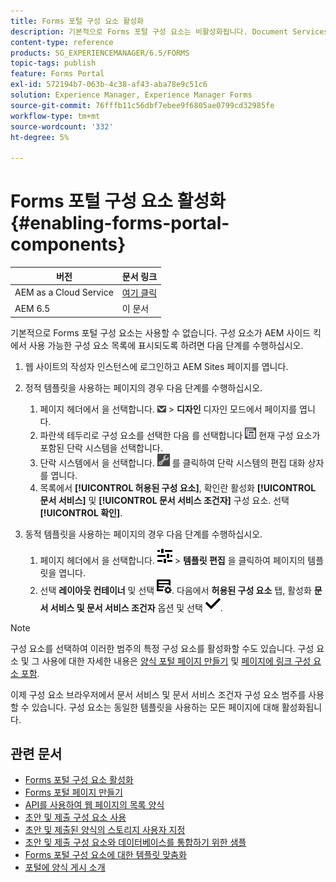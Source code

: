 ```yaml
---
title: Forms 포털 구성 요소 활성화
description: 기본적으로 Forms 포털 구성 요소는 비활성화됩니다. Document Services 및 Document Services 술어 그룹을 활성화하여 Forms 포털 구성 요소를 활성화합니다.
content-type: reference
products: SG_EXPERIENCEMANAGER/6.5/FORMS
topic-tags: publish
feature: Forms Portal
exl-id: 572194b7-063b-4c38-af43-aba78e9c51c6
solution: Experience Manager, Experience Manager Forms
source-git-commit: 76fffb11c56dbf7ebee9f6805ae0799cd32985fe
workflow-type: tm+mt
source-wordcount: '332'
ht-degree: 5%

---
```


# Forms 포털 구성 요소 활성화 {#enabling-forms-portal-components}

| 버전 | 문서 링크 |
| -------- | ---------------------------- |
| AEM as a Cloud Service | [여기 클릭](https://experienceleague.adobe.com/docs/experience-manager-cloud-service/content/forms/adaptive-forms-authoring/authoring-adaptive-forms-foundation-components/configure-forms-portal.html) |
| AEM 6.5 | 이 문서 |

기본적으로 Forms 포털 구성 요소는 사용할 수 없습니다. 구성 요소가 AEM 사이드 킥에서 사용 가능한 구성 요소 목록에 표시되도록 하려면 다음 단계를 수행하십시오.

1. 웹 사이트의 작성자 인스턴스에 로그인하고 AEM Sites 페이지를 엽니다.

1. 정적 템플릿을 사용하는 페이지의 경우 다음 단계를 수행하십시오.

   1. 페이지 헤더에서 을 선택합니다. ![캔버스 드롭다운](assets/canvas-drop-down.png) > **디자인** 디자인 모드에서 페이지를 엽니다.
   1. 파란색 테두리로 구성 요소를 선택한 다음 를 선택합니다 ![필드 수준](assets/field-level.png) 현재 구성 요소가 포함된 단락 시스템을 선택합니다.
   1. 단락 시스템에서 을 선택합니다. ![settings_icon](assets/settings_icon.png) 를 클릭하여 단락 시스템의 편집 대화 상자를 엽니다.
   1. 목록에서 **[!UICONTROL 허용된 구성 요소]**, 확인란 활성화 **[!UICONTROL 문서 서비스]** 및 **[!UICONTROL 문서 서비스 조건자]** 구성 요소. 선택 **[!UICONTROL 확인]**.

1. 동적 템플릿을 사용하는 페이지의 경우 다음 단계를 수행하십시오.

   1. 페이지 헤더에서 을 선택합니다. ![속성](assets/properties.png) > **템플릿 편집** 을 클릭하여 페이지의 템플릿을 엽니다.
   1. 선택 **레이아웃 컨테이너** 및 선택 ![FeedManagement](/help/forms/using/assets/feedmanagement.png). 다음에서 **허용된 구성 요소** 탭, 활성화 **문서 서비스 및 문서 서비스 조건자** 옵션 및 선택 ![aem_6_3_forms_save](assets/aem_6_3_forms_save.png).

>[!NOTE]
>
>구성 요소를 선택하여 이러한 범주의 특정 구성 요소를 활성화할 수도 있습니다. 구성 요소 및 그 사용에 대한 자세한 내용은 [양식 포털 페이지 만들기](/help/forms/using/creating-form-portal-page.md) 및 [페이지에 링크 구성 요소 포함](/help/forms/using/embedding-link-component-page.md).

이제 구성 요소 브라우저에서 문서 서비스 및 문서 서비스 조건자 구성 요소 범주를 사용할 수 있습니다. 구성 요소는 동일한 템플릿을 사용하는 모든 페이지에 대해 활성화됩니다.

## 관련 문서

* [Forms 포털 구성 요소 활성화](/help/forms/using/enabling-forms-portal-components.md)
* [Forms 포털 페이지 만들기](/help/forms/using/creating-form-portal-page.md)
* [API를 사용하여 웹 페이지의 목록 양식](/help/forms/using/listing-forms-webpage-using-apis.md)
* [초안 및 제출 구성 요소 사용](/help/forms/using/draft-submission-component.md)
* [초안 및 제출된 양식의 스토리지 사용자 지정](/help/forms/using/draft-submission-component.md)
* [초안 및 제출 구성 요소와 데이터베이스를 통합하기 위한 샘플](/help/forms/using/integrate-draft-submission-database.md)
* [Forms 포털 구성 요소에 대한 템플릿 맞춤화](/help/forms/using/customizing-templates-forms-portal-components.md)
* [포털에 양식 게시 소개](/help/forms/using/introduction-publishing-forms.md)
